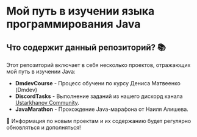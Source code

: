 
# Мой путь в изучении языка программирования Java

## Что содержит данный репозиторий? 📚

Этот репозиторий включает в себя несколько проектов, отражающих мой путь в изучении Java:
- **DmdevCourse** - Процесс обучени по курсу Дениса Матвеенко (Dmdev)
- **DiscordTasks** - Выполнение заданий из нашего дискорд канала [Ustarkhanov Community](https://discord.gg/eMdEvzW9).
- **JavaMarathon** - Прохождение Java-марафона от Наиля Алишева.

🔄 Информация по новым проектам и их содержанию будет регулярно обновляться и дополняться!
